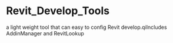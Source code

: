 # Revit_Develop_Tools
a  light weight tool that can easy to config Revit develop.qiIncludes AddinManager and RevitLookup
